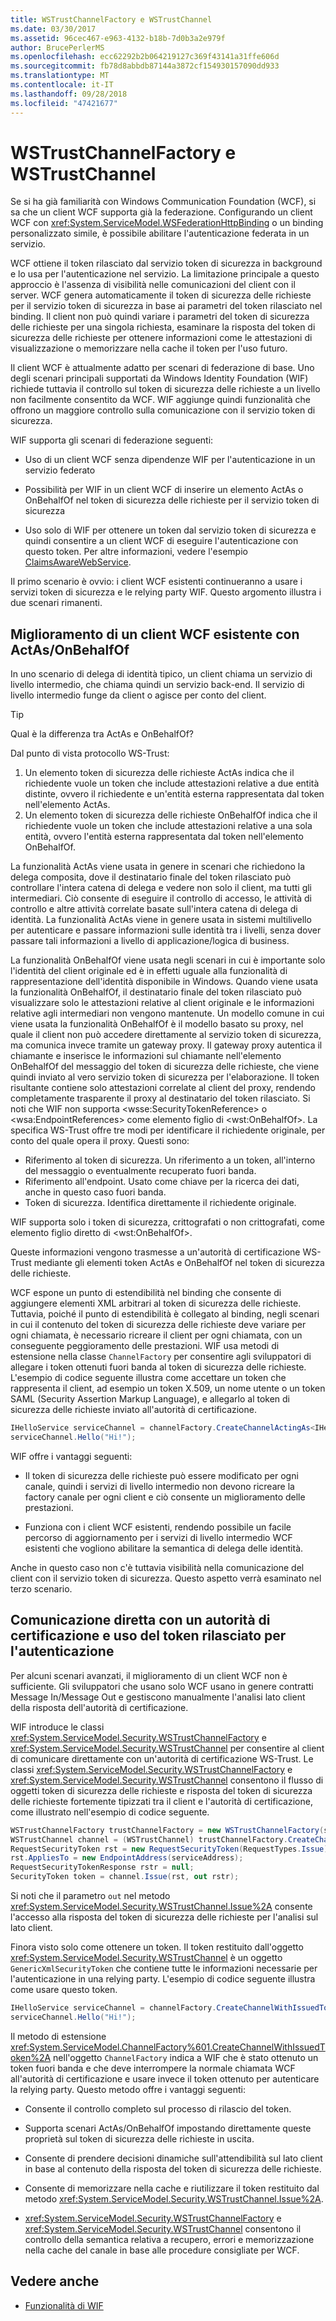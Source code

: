 ```yaml
---
title: WSTrustChannelFactory e WSTrustChannel
ms.date: 03/30/2017
ms.assetid: 96cec467-e963-4132-b18b-7d0b3a2e979f
author: BrucePerlerMS
ms.openlocfilehash: ecc62292b2b064219127c369f43141a31ffe606d
ms.sourcegitcommit: fb78d8abbdb87144a3872cf154930157090dd933
ms.translationtype: MT
ms.contentlocale: it-IT
ms.lasthandoff: 09/28/2018
ms.locfileid: "47421677"
---
```

# <a name="wstrustchannelfactory-and-wstrustchannel"></a>WSTrustChannelFactory e WSTrustChannel
Se si ha già familiarità con Windows Communication Foundation (WCF), si sa che un client WCF supporta già la federazione. Configurando un client WCF con <xref:System.ServiceModel.WSFederationHttpBinding> o un binding personalizzato simile, è possibile abilitare l'autenticazione federata in un servizio.

 WCF ottiene il token rilasciato dal servizio token di sicurezza in background e lo usa per l'autenticazione nel servizio. La limitazione principale a questo approccio è l'assenza di visibilità nelle comunicazioni del client con il server. WCF genera automaticamente il token di sicurezza delle richieste per il servizio token di sicurezza in base ai parametri del token rilasciato nel binding. Il client non può quindi variare i parametri del token di sicurezza delle richieste per una singola richiesta, esaminare la risposta del token di sicurezza delle richieste per ottenere informazioni come le attestazioni di visualizzazione o memorizzare nella cache il token per l'uso futuro.

 Il client WCF è attualmente adatto per scenari di federazione di base. Uno degli scenari principali supportati da Windows Identity Foundation (WIF) richiede tuttavia il controllo sul token di sicurezza delle richieste a un livello non facilmente consentito da WCF. WIF aggiunge quindi funzionalità che offrono un maggiore controllo sulla comunicazione con il servizio token di sicurezza.

 WIF supporta gli scenari di federazione seguenti:

- Uso di un client WCF senza dipendenze WIF per l'autenticazione in un servizio federato

- Possibilità per WIF in un client WCF di inserire un elemento ActAs o OnBehalfOf nel token di sicurezza delle richieste per il servizio token di sicurezza

- Uso solo di WIF per ottenere un token dal servizio token di sicurezza e quindi consentire a un client WCF di eseguire l'autenticazione con questo token. Per altre informazioni, vedere l'esempio [ClaimsAwareWebService](https://go.microsoft.com/fwlink/?LinkID=248406).

 Il primo scenario è ovvio: i client WCF esistenti continueranno a usare i servizi token di sicurezza e le relying party WIF. Questo argomento illustra i due scenari rimanenti.

## <a name="enhancing-an-existing-wcf-client-with-actas--onbehalfof"></a>Miglioramento di un client WCF esistente con ActAs/OnBehalfOf
In uno scenario di delega di identità tipico, un client chiama un servizio di livello intermedio, che chiama quindi un servizio back-end. Il servizio di livello intermedio funge da client o agisce per conto del client.

> [!TIP]
> Qual è la differenza tra ActAs e OnBehalfOf?
>
> Dal punto di vista protocollo WS-Trust:
>
> 1. Un elemento token di sicurezza delle richieste ActAs indica che il richiedente vuole un token che include attestazioni relative a due entità distinte, ovvero il richiedente e un'entità esterna rappresentata dal token nell'elemento ActAs.
> 2. Un elemento token di sicurezza delle richieste OnBehalfOf indica che il richiedente vuole un token che include attestazioni relative a una sola entità, ovvero l'entità esterna rappresentata dal token nell'elemento OnBehalfOf.
>
> La funzionalità ActAs viene usata in genere in scenari che richiedono la delega composita, dove il destinatario finale del token rilasciato può controllare l'intera catena di delega e vedere non solo il client, ma tutti gli intermediari. Ciò consente di eseguire il controllo di accesso, le attività di controllo e altre attività correlate basate sull'intera catena di delega di identità. La funzionalità ActAs viene in genere usata in sistemi multilivello per autenticare e passare informazioni sulle identità tra i livelli, senza dover passare tali informazioni a livello di applicazione/logica di business.
>
> La funzionalità OnBehalfOf viene usata negli scenari in cui è importante solo l'identità del client originale ed è in effetti uguale alla funzionalità di rappresentazione dell'identità disponibile in Windows. Quando viene usata la funzionalità OnBehalfOf, il destinatario finale del token rilasciato può visualizzare solo le attestazioni relative al client originale e le informazioni relative agli intermediari non vengono mantenute. Un modello comune in cui viene usata la funzionalità OnBehalfOf è il modello basato su proxy, nel quale il client non può accedere direttamente al servizio token di sicurezza, ma comunica invece tramite un gateway proxy. Il gateway proxy autentica il chiamante e inserisce le informazioni sul chiamante nell'elemento OnBehalfOf del messaggio del token di sicurezza delle richieste, che viene quindi inviato al vero servizio token di sicurezza per l'elaborazione. Il token risultante contiene solo attestazioni correlate al client del proxy, rendendo completamente trasparente il proxy al destinatario del token rilasciato. Si noti che WIF non supporta \<wsse:SecurityTokenReference> o \<wsa:EndpointReferences> come elemento figlio di \<wst:OnBehalfOf>. La specifica WS-Trust offre tre modi per identificare il richiedente originale, per conto del quale opera il proxy. Questi sono:
>
> - Riferimento al token di sicurezza. Un riferimento a un token, all'interno del messaggio o eventualmente recuperato fuori banda.
> - Riferimento all'endpoint. Usato come chiave per la ricerca dei dati, anche in questo caso fuori banda.
> - Token di sicurezza. Identifica direttamente il richiedente originale.
>
> WIF supporta solo i token di sicurezza, crittografati o non crittografati, come elemento figlio diretto di \<wst:OnBehalfOf>.

 Queste informazioni vengono trasmesse a un'autorità di certificazione WS-Trust mediante gli elementi token ActAs e OnBehalfOf nel token di sicurezza delle richieste.

 WCF espone un punto di estendibilità nel binding che consente di aggiungere elementi XML arbitrari al token di sicurezza delle richieste. Tuttavia, poiché il punto di estendibilità è collegato al binding, negli scenari in cui il contenuto del token di sicurezza delle richieste deve variare per ogni chiamata, è necessario ricreare il client per ogni chiamata, con un conseguente peggioramento delle prestazioni. WIF usa metodi di estensione nella classe `ChannelFactory` per consentire agli sviluppatori di allegare i token ottenuti fuori banda al token di sicurezza delle richieste. L'esempio di codice seguente illustra come accettare un token che rappresenta il client, ad esempio un token X.509, un nome utente o un token SAML (Security Assertion Markup Language), e allegarlo al token di sicurezza delle richieste inviato all'autorità di certificazione.

```csharp
IHelloService serviceChannel = channelFactory.CreateChannelActingAs<IHelloService>(clientSamlToken);
serviceChannel.Hello("Hi!");
```

 WIF offre i vantaggi seguenti:

- Il token di sicurezza delle richieste può essere modificato per ogni canale, quindi i servizi di livello intermedio non devono ricreare la factory canale per ogni client e ciò consente un miglioramento delle prestazioni.

- Funziona con i client WCF esistenti, rendendo possibile un facile percorso di aggiornamento per i servizi di livello intermedio WCF esistenti che vogliono abilitare la semantica di delega delle identità.

 Anche in questo caso non c'è tuttavia visibilità nella comunicazione del client con il servizio token di sicurezza. Questo aspetto verrà esaminato nel terzo scenario.

## <a name="communicating-directly-with-an-issuer-and-using-the-issued-token-to-authenticate"></a>Comunicazione diretta con un autorità di certificazione e uso del token rilasciato per l'autenticazione
Per alcuni scenari avanzati, il miglioramento di un client WCF non è sufficiente. Gli sviluppatori che usano solo WCF usano in genere contratti Message In/Message Out e gestiscono manualmente l'analisi lato client della risposta dell'autorità di certificazione.

WIF introduce le classi <xref:System.ServiceModel.Security.WSTrustChannelFactory> e <xref:System.ServiceModel.Security.WSTrustChannel> per consentire al client di comunicare direttamente con un'autorità di certificazione WS-Trust. Le classi <xref:System.ServiceModel.Security.WSTrustChannelFactory> e <xref:System.ServiceModel.Security.WSTrustChannel> consentono il flusso di oggetti token di sicurezza delle richieste e risposta del token di sicurezza delle richieste fortemente tipizzati tra il client e l'autorità di certificazione, come illustrato nell'esempio di codice seguente.

```csharp
WSTrustChannelFactory trustChannelFactory = new WSTrustChannelFactory(stsBinding, stsAddress);
WSTrustChannel channel = (WSTrustChannel) trustChannelFactory.CreateChannel();
RequestSecurityToken rst = new RequestSecurityToken(RequestTypes.Issue);
rst.AppliesTo = new EndpointAddress(serviceAddress);
RequestSecurityTokenResponse rstr = null;
SecurityToken token = channel.Issue(rst, out rstr);
```

Si noti che il parametro `out` nel metodo <xref:System.ServiceModel.Security.WSTrustChannel.Issue%2A> consente l'accesso alla risposta del token di sicurezza delle richieste per l'analisi sul lato client.

Finora visto solo come ottenere un token. Il token restituito dall'oggetto <xref:System.ServiceModel.Security.WSTrustChannel> è un oggetto `GenericXmlSecurityToken` che contiene tutte le informazioni necessarie per l'autenticazione in una relying party. L'esempio di codice seguente illustra come usare questo token.

```csharp
IHelloService serviceChannel = channelFactory.CreateChannelWithIssuedToken<IHelloService>( token );
serviceChannel.Hello("Hi!");
```

Il metodo di estensione <xref:System.ServiceModel.ChannelFactory%601.CreateChannelWithIssuedToken%2A> nell'oggetto `ChannelFactory` indica a WIF che è stato ottenuto un token fuori banda e che deve interrompere la normale chiamata WCF all'autorità di certificazione e usare invece il token ottenuto per autenticare la relying party. Questo metodo offre i vantaggi seguenti:

- Consente il controllo completo sul processo di rilascio del token.

- Supporta scenari ActAs/OnBehalfOf impostando direttamente queste proprietà sul token di sicurezza delle richieste in uscita.

- Consente di prendere decisioni dinamiche sull'attendibilità sul lato client in base al contenuto della risposta del token di sicurezza delle richieste.

- Consente di memorizzare nella cache e riutilizzare il token restituito dal metodo <xref:System.ServiceModel.Security.WSTrustChannel.Issue%2A>.

- <xref:System.ServiceModel.Security.WSTrustChannelFactory> e <xref:System.ServiceModel.Security.WSTrustChannel> consentono il controllo della semantica relativa a recupero, errori e memorizzazione nella cache del canale in base alle procedure consigliate per WCF.

## <a name="see-also"></a>Vedere anche

- [Funzionalità di WIF](../../../docs/framework/security/wif-features.md)